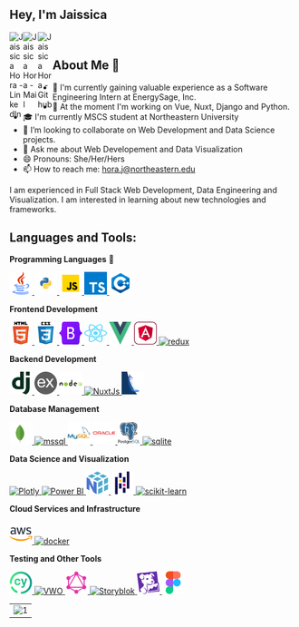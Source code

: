 

<!--
**jaissica/jaissica** is a ✨ _special_ ✨ repository because its `README.md` (this file) appears on your GitHub profile.

Here are some ideas to get you started:

- 🔭 I’m currently working on ...
- 🌱 I’m currently learning ...
- 👯 I’m looking to collaborate on ...
- 🤔 I’m looking for help with ...
- 💬 Ask me about ...
- 📫 How to reach me: ...
- 😄 Pronouns: ...
- ⚡ Fun fact: ...
-->

## Hey, I'm Jaissica
<a href="https://www.linkedin.com/in/jaissica-hora-a61008182/">
  <img align="left" alt="Jaissica Hora - LinkedIn" width="24px" src="https://upload.wikimedia.org/wikipedia/commons/8/81/LinkedIn_icon.svg"/>
</a>

<a href="mailto:hora.j@northeastern.edu">
  <img align="left" alt="Jaissica Hora - Mail" width="26px" src="https://upload.wikimedia.org/wikipedia/commons/d/df/Microsoft_Office_Outlook_%282018%E2%80%93present%29.svg"/>
</a>

<a href="https://jaissica.github.io">
  <img align="left" alt="Jaissica Hora - Github" width="26px" src="https://github.githubassets.com/assets/GitHub-Mark-ea2971cee799.png"/>
</a>
<br/>

## About Me  🚀

- 🔭 I'm currently gaining valuable experience as a Software Engineering Intern at EnergySage, Inc.
- 🌱 At the moment I'm working on Vue, Nuxt, Django and Python.
- 🎓 I'm currently MSCS student at Northeastern University
- 👯 I’m looking to collaborate on Web Development and Data Science projects.
- 💬 Ask me about Web Developement and Data Visualization
- 😄 Pronouns: She/Her/Hers
- 📫 How to reach me: hora.j@northeastern.edu

I am experienced in Full Stack Web Development, Data Engineering and Visualization. I am interested in learning about new technologies and frameworks.

## **Languages and Tools:**  

<p align="left">

<strong>Programming Languages</strong> :wrench: <br>
  
<a href="https://www.java.com" target="_blank" rel="noreferrer">
<img src="assets/java.svg" alt="java" width="40" height="40"/>
</a>
  
<a href="https://www.python.org" target="_blank" rel="noreferrer">
<img src="assets/python.svg" alt="python" width="40" height="40"/>
</a>

<a href="https://developer.mozilla.org/en-US/docs/Web/JavaScript" target="_blank" rel="noreferrer">
<img src="assets/javascript.svg" alt="javascript" width="40" height="40"/>
</a>

<a href="https://www.typescriptlang.org/" target="_blank" rel="noreferrer">
<img src="assets/typescript.svg" alt="typescript" width="40" height="40"/>
</a>

<a href="https://www.w3schools.com/cpp/" target="_blank" rel="noreferrer">
<img src="assets/cplusplus.svg" alt="cplusplus" width="40" height="40"/>
</a>


<strong>Frontend Development</strong><br>

<a href="https://www.w3.org/html/" target="_blank" rel="noreferrer">
<img src="assets/html5.svg" alt="html5" width="40" height="40"/>
</a>

<a href="https://www.w3schools.com/css/" target="_blank" rel="noreferrer">
<img src="assets/css3.svg" alt="css3" width="40" height="40"/>
</a>

<a href="https://getbootstrap.com" target="_blank" rel="noreferrer">
<img src="assets/bootstrap.svg" alt="bootstrap" width="40" height="40"/>
</a>

<a href="https://reactjs.org/" target="_blank" rel="noreferrer">
<img src="assets/react.svg" alt="react" width="40" height="40"/>
</a>

<a href="https://vuejs.org/" target="_blank" rel="noreferrer">
<img src="assets/vue.svg" alt="VueJs" width="40" height="40"/>
</a>

<a href="https://angular.io" target="_blank" rel="noreferrer">
<img src="assets/angular.svg" alt="angular" width="40" height="40"/>
</a>

<a href="https://redux.js.org" target="_blank" rel="noreferrer">
<img src="assets/redux.svg" alt="redux" width="40" height="40"/>
</a>


<strong>Backend Development</strong><br>

<a href="https://www.djangoproject.com/" target="_blank" rel="noreferrer">
<img src="https://raw.githubusercontent.com/devicons/devicon/master/icons/django/django-plain.svg" alt="Django" width="40" height="40"/>
</a>

<a href="https://expressjs.com" target="_blank" rel="noreferrer">
<img src="assets/express-logo.svg" alt="express" width="40" height="40"/>
</a>

<a href="https://nodejs.org" target="_blank" rel="noreferrer">
<img src="assets/nodejs.svg" alt="nodejs" width="40" height="40"/>
</a>

<a href="https://nuxt.com/" target="_blank" rel="noreferrer">
<img src="https://upload.wikimedia.org/wikipedia/commons/a/ae/Nuxt_logo.svg" alt="NuxtJs" width="40" height="40"/>
</a>

<a href="https://flask.palletsprojects.com/" target="_blank" rel="noreferrer">
<img src="assets/flask.webp" alt="Flask" width="40" height="40"/>
</a>


<strong>Database Management</strong><br>

<a href="https://www.mongodb.com/" target="_blank" rel="noreferrer">
<img src="assets/mongodb.svg" alt="mongodb" width="40" height="40"/>
</a>

<a href="https://www.microsoft.com/en-us/sql-server" target="_blank" rel="noreferrer">
<img src="https://www.svgrepo.com/show/303229/microsoft-sql-server-logo.svg" alt="mssql" width="40" height="40"/>
</a>

<a href="https://www.mysql.com/" target="_blank" rel="noreferrer">
<img src="https://raw.githubusercontent.com/devicons/devicon/master/icons/mysql/mysql-original-wordmark.svg" alt="mysql" width="40" height="40"/>
</a>

<a href="https://www.oracle.com/" target="_blank" rel="noreferrer">
<img src="https://raw.githubusercontent.com/devicons/devicon/master/icons/oracle/oracle-original.svg" alt="oracle" width="40" height="40"/>
</a>

<a href="https://www.postgresql.org" target="_blank" rel="noreferrer">
<img src="https://raw.githubusercontent.com/devicons/devicon/master/icons/postgresql/postgresql-original-wordmark.svg" alt="postgresql" width="40" height="40"/>
</a>

<a href="https://www.sqlite.org/" target="_blank" rel="noreferrer">
<img src="https://www.vectorlogo.zone/logos/sqlite/sqlite-icon.svg" alt="sqlite" width="40" height="40"/>
</a>


<strong>Data Science and Visualization</strong><br>

<a href="https://www.tableau.com/" target="_blank" rel="noreferrer">
<img src="https://www.svgrepo.com/show/354428/tableau-icon.svg" alt="Plotly" width="40" height="40"/>
</a>

<a href="https://powerbi.microsoft.com" target="_blank" rel="noreferrer">
<img src="https://upload.wikimedia.org/wikipedia/commons/c/cf/New_Power_BI_Logo.svg" alt="Power BI" width="40" height="40"/>
</a>

<a href="https://numpy.org/" target="_blank" rel="noreferrer">
<img src="https://raw.githubusercontent.com/devicons/devicon/master/icons/numpy/numpy-original.svg" alt="numpy" width="40" height="40"/>
</a>

<a href="https://pandas.pydata.org/" target="_blank" rel="noreferrer">
<img src="https://raw.githubusercontent.com/devicons/devicon/master/icons/pandas/pandas-original.svg" alt="pandas" width="40" height="40"/>
</a>

<a href="https://scikit-learn.org/" target="_blank" rel="noreferrer">
<img src="https://upload.wikimedia.org/wikipedia/commons/0/05/Scikit_learn_logo_small.svg" alt="scikit-learn" width="40" height="40"/>
</a>


<strong>Cloud Services and Infrastructure</strong><br>

<a href="https://aws.amazon.com" target="_blank" rel="noreferrer">
<img src="assets/aws.svg" alt="aws" width="40" height="40"/>
</a>

<a href="https://www.docker.com/" target="_blank" rel="noreferrer">
<img src="docker.svg" alt="docker" width="40" height="40"/>
</a>


<strong>Testing and Other Tools</strong><br>

<a href="https://www.cypress.io/" target="_blank" rel="noreferrer">
<img src="assets/cypress.svg" alt="cypress" width="40" height="40"/>
</a>

<a href="https://vwo.com/" target="_blank" rel="noreferrer">
<img src="https://upload.wikimedia.org/wikipedia/commons/a/ac/VWO-Logo.svg" alt="VWO" width="40" height="40"/>
</a>

<a href="https://graphql.org" target="_blank" rel="noreferrer">
<img src="https://raw.githubusercontent.com/devicons/devicon/master/icons/graphql/graphql-plain.svg" alt="graphql" width="40" height="40"/>
</a>

<a href="https://www.storyblok.com/a/storyblok-home?utm_source=google&utm_medium=cpc&utm_campaign=PA_SEA_Brand&utm_term=storyblok&utm_match_type=e&utm_device={utm_device}&utm_source=google&utm_medium=cpc&utm_campaign=PA_SEA_Brand&utm_keyword=storyblok&utm_match_type={match_type}&device=c&gad_source=1&gclid=Cj0KCQjw-ai0BhDPARIsAB6hmP6J0ujLDHVCglSHN9MN1IQvM426xNnEbnRkqjvA1IgwbjVW8XqzlLAaAhAdEALw_wcB" target="_blank" rel="noreferrer">
<img src="https://seeklogo.com/images/S/storyblok-icon-logo-F858B94590-seeklogo.com.png" alt="Storyblok" width="40" height="40"/>
</a>

<a href="https://www.datadoghq.com/" target="_blank" rel="noreferrer">
<img src="assets/datadog.svg" alt="DataDog" width="40" height="40"/>
</a>

<a href="https://www.figma.com/" target="_blank" rel="noreferrer">
<img src="assets/figma.svg" alt="Figma" width="40" height="40"/>
</a>

</p>

<table cellpadding="8" cellspacing="8">
  <tr>
    <td><img src="https://github-profile-summary-cards.vercel.app/api/cards/profile-details?username=jaissica&theme=solarized_dark"  display=block width=100% height=auto alt="1"></td>
   </tr>
</table>
